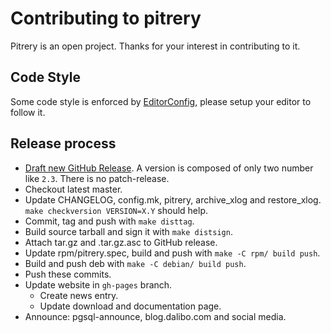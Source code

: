 # Contributing to pitrery

Pitrery is an open project. Thanks for your interest in contributing to it.


## Code Style

Some code style is enforced by [EditorConfig](https://editorconfig.org/), please
setup your editor to follow it.


## Release process

- [Draft new GitHub Release](https://github.com/dalibo/pitrery/releases/new). A
  version is composed of only two number like `2.3`. There is no patch-release.
- Checkout latest master.
- Update CHANGELOG, config.mk, pitrery, archive\_xlog and restore\_xlog. `make
  checkversion VERSION=X.Y` should help.
- Commit, tag and push with `make disttag`.
- Build source tarball and sign it with `make distsign`.
- Attach tar.gz and .tar.gz.asc to GitHub release.
- Update rpm/pitrery.spec, build and push with `make -C rpm/ build push`.
- Build and push deb with `make -C debian/ build push`.
- Push these commits.
- Update website in `gh-pages` branch.
  - Create news entry.
  - Update download and documentation page.
- Announce: pgsql-announce, blog.dalibo.com and social media.
